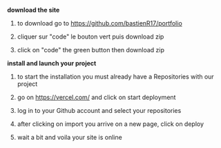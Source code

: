 **download the site**

1) to download go to https://github.com/bastienR17/portfolio

2) cliquer sur "code" le bouton vert puis download zip

3) click on "code" the green button then download zip


  **install and launch your project**

1) to start the installation you must already have a Repositories with our project 

2) go on https://vercel.com/ and click on start deployment

3) log in to your Github account and select your repositories

4) after clicking on import you arrive on a new page, click on deploy

5) wait a bit and voila your site is online

  
